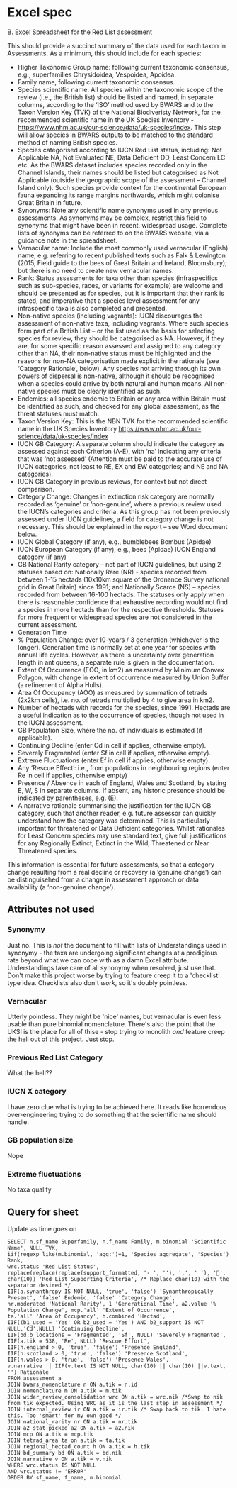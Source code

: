# Excel spec

B.   Excel Spreadsheet for the Red List assessment

This should provide a succinct summary of the data used for each taxon in Assessments. As a minimum, this should include for each species:

- Higher Taxonomic Group name: following current taxonomic consensus, e.g., superfamilies Chrysidoidea, Vespoidea, Apoidea.
- Family name, following current taxonomic consensus.
- Species scientific name: All species within the taxonomic scope of the review (i.e., the British list) should be listed and named, in separate columns, according to the ‘ISO’ method used by BWARS and to the Taxon Version Key (TVK) of the National Biodiveristy Network, for the recommended scientific name in the UK Species Inventory - https://www.nhm.ac.uk/our-science/data/uk-species/index. This step will allow species in BWARS outputs to be matched to the standard method of naming British species.
- Species categorised according to IUCN Red List status, including: Not Applicable NA, Not Evaluated NE, Data Deficient DD, Least Concern LC etc. As the BWARS dataset includes species recorded only in the Channel Islands, their names should be listed but categorised as Not Applicable (outside the geographic scope of the assessment – Channel Island only). Such species provide context for the continental European fauna expanding its range margins northwards, which might colonise Great Britain in future. 
- Synonyms: Note any scientific name synonyms used in any previous assessments. As synonyms may be complex, restrict this field to synonyms that might have been in recent, widespread usage. Complete lists of synonyms can be referred to on the BWARS website, via a guidance note in the spreadsheet. 
- Vernacular name:  Include the most commonly used vernacular (English) name, e.g. referring to recent published texts such as Falk & Lewington (2015, Field guide to the bees of Great Britain and Ireland, Bloomsbury); but there is no need to create new vernacular names.
- Rank: Status assessments for taxa other than species (infraspecifics such as sub-species, races, or variants for example) are welcome and should be presented as for species, but it is important that their rank is stated, and imperative that a species level assessment for any infraspecific taxa is also completed and presented.
- Non-native species (including vagrants): IUCN discourages the assessment of non-native taxa, including vagrants.  Where such species form part of a British List – or the list used as the basis for selecting species for review, they should be categorised as NA.  However, if they are, for some specific reason assessed and assigned to any category other than NA, their non-native status must be highlighted and the reasons for non-NA categorisation made explicit in the rationale (see ‘Category Rationale’, below). Any species not arriving through its own powers of dispersal is non-native, although it should be recognised when a species could arrive by both natural and human means. All non-native species must be clearly identified as such.
- Endemics: all species endemic to Britain or any area within Britain must be identified as such, and checked for any global assessment, as the threat statuses must match.
- Taxon Version Key: This is the NBN TVK for the recommended scientific name in the UK Species Inventory https://www.nhm.ac.uk/our-science/data/uk-species/index
- IUCN GB Category: A separate column should indicate the category as assessed against each Criterion (A-E), with ‘na’ indicating any criteria that was ‘not assessed’ (Attention must be paid to the accurate use of IUCN categories, not least to RE, EX and EW categories; and NE and NA categories).
- IUCN GB Category in previous reviews, for context but not direct comparison.
- Category Change: Changes in extinction risk category are normally recorded as ‘genuine’ or ‘non-genuine’, where a previous review used the IUCN’s categories and criteria. As this group has not been previously assessed under IUCN guidelines, a field for category change is not necessary. This should be explained in the report – see Word document below.
- IUCN Global Category (if any), e.g., bumblebees Bombus (Apidae)
- IUCN European Category (if any), e.g., bees (Apidae)
 IUCN England category (if any)
- GB National Rarity category – not part of IUCN guidelines, but using 2 statuses based on: Nationally Rare (NR) - species recorded from between 1-15 hectads (10x10km square of the Ordnance Survey national grid in Great Britain) since 1991; and Nationally Scarce (NS) – species recorded from between 16-100 hectads. The statuses only apply when there is reasonable confidence that exhaustive recording would not find a species in more hectads than for the respective thresholds. Statuses for more frequent or widespread species are not considered in the current assessment.
- Generation Time
- % Population Change: over 10-years / 3 generation (whichever is the longer). Generation time is normally set at one year for species with annual life cycles. However, as there is uncertainty over generation length in ant queens, a separate rule is given in the documentation.
- Extent Of Occurrence (EOO, in km2) as measured by Minimum Convex Polygon, with change in extent of occurrence measured by Union Buffer (a refinement of Alpha Hulls).
- Area Of Occupancy (AOO) as measured by summation of tetrads (2x2km cells), i.e. no. of tetrads multiplied by 4 to give area in km2.
- Number of hectads with records for the species, since 1991. Hectads are a useful indication as to the occurrence of species, though not used in the IUCN assessment.
- GB Population Size, where the no. of individuals is estimated (if applicable).
- Continuing Decline (enter Cd in cell if applies, otherwise empty).
- Severely Fragmented (enter Sf in cell if applies, otherwise empty).
- Extreme Fluctuations (enter Ef in cell if applies, otherwise empty).
- Any ‘Rescue Effect’: i.e., from populations in neighbouring regions (enter Re in cell if applies, otherwise empty)
- Presence / Absence in each of England, Wales and Scotland, by stating E, W, S in separate columns. If absent, any historic presence should be indicated by parentheses, e.g. (E).
- A narrative rationale summarising the justification for the IUCN GB category, such that another reader, e.g. future assessor can quickly understand how the category was determined. This is particularly important for threatened or Data Deficient categories. Whilst rationales for Least Concern species may use standard text, give full justifications for any Regionally Extinct, Extinct in the Wild, Threatened or Near Threatened species.

This information is essential for future assessments, so that a category change resulting from a real decline or recovery (a ‘genuine change’) can be distinguisehed from a change in assessment approach or data availability (a ‘non-genuine change’).

## Attributes not used

### Synonymy
Just no. This is *not* the document to fill with lists of Understandings used in synonymy - the taxa are undergoing significant changes at a prodigious rate beyond what we can cope with as a damn Excel attribute. Understandings take care of all synonymy when resolved, just use that. Don't make this project worse by trying to feature creep it to a 'checklist' type idea. Checklists also don't *work*, so it's doubly pointless.

### Vernacular
Utterly pointless. They might be 'nice' names, but vernacular is even less usable than pure binomial nomenclature. There's also the point that the UKSI is the place for all of thise - stop trying to monolith *and* feature creep the hell out of this project. Just stop.

### Previous Red List Category
What the hell??

### IUCN X category
I have zero clue what is trying to be achieved here. It reads like horrendous over-engineering trying to do something that the scientific name should handle.

### GB population size
Nope

### Extreme fluctuations
No taxa qualify


## Query for sheet
Update as time goes on
```
SELECT n.sf_name Superfamily, n.f_name Family, m.binomial 'Scientific Name', NULL TVK,
iif(regexp_like(m.binomial, 'agg:')=1, 'Species aggregate', 'Species') Rank,
wrc.status 'Red List Status',
replace(replace(replace(support_formatted, '- ', ''), ',', ' '), '', char(10)) 'Red List Supporting Criteria', /* Replace char(10) with the separator desired */
IIF(a.synanthropy IS NOT NULL, 'true', 'false') 'Synanthropically Present', 'false' Endemic, 'false' 'Category Change',
nr.moderated 'National Rarity', 1 'Generational Time', a2.value '% Population Change', mcp.'all' 'Extent of Occurrence',
ta.'all' 'Area of Occupancy', h.combined 'Hectad',
IIF((b1_used = 'Yes' OR b2_used = 'Yes') AND b2_support IS NOT NULL,'Cd',NULL) 'Continuing Decline',
IIF(bd.b_locations = 'Fragmented', 'Sf', NULL) 'Severely Fragmented',
IIF(a.tik = 538, 'Re', NULL) 'Rescue Effort',
IIF(h.england > 0, 'true', 'false') 'Presence England',
IIF(h.scotland > 0, 'true', 'false') 'Presence Scotland',
IIF(h.wales > 0, 'true', 'false') 'Presence Wales',
v.narrative || IIF(v.text IS NOT NULL, char(10) || char(10) ||v.text, '') Rationale
FROM assessment a
JOIN bwars_nomenclature n ON a.tik = n.id
JOIN nomenclature m ON a.tik = m.tik
JOIN wider_review_consolidation wrc ON a.tik = wrc.nik /*Swap to nik from tik expected. Using WRC as it is the last step in assessment */
JOIN internal_review ir ON a.tik = ir.tik /* Swap back to tik. I hate this. Too 'smart' for my own good */
JOIN national_rarity nr ON a.tik = nr.tik
JOIN a2_stat_picked a2 ON a.tik = a2.nik
JOIN mcp ON a.tik = mcp.tik
JOIN tetrad_area ta on a.tik = ta.tik
JOIN regional_hectad_count h ON a.tik = h.tik
JOIN bd_summary bd ON a.tik = bd.nik
JOIN narrative v ON a.tik = v.nik
WHERE wrc.status IS NOT NULL
AND wrc.status != 'ERROR'
ORDER BY sf_name, f_name, m.binomial
```